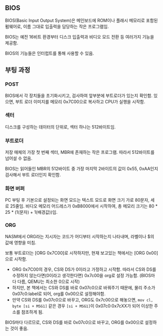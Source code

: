## BIOS
BIOS(Basic Input Output System)은 메인보드에 ROM이나 플래시 메모리로 포함된 펌웨어로, 이름 그대로 입출력을 담당하는 작은 프로그램임.

BIOS는 예전 16비트 환경부터 디스크 입출력과 비디오 모드 전환 등 여러가지 기능을 제공함.

BIOS의 기능들은 인터럽트를 통해 사용할 수 있음.

## 부팅 과정
### POST
BIOS에서 각 장치들을 초기화시키고, 검사하여 앞부분에 부트로더가 있는지 확인함. 있으면, 부트 로더 이미지를 메모리 0x7C00으로 복사하고 CPU가 실행을 시작함.

### 섹터
디스크를 구성하는 데이터의 단위로, 섹터 하나는 512바이트임.

### 부트로더
저장 매체의 가장 첫 번째 섹터, MBR에 존재하는 작은 프로그램. 따라서 512바이트를 넘어설 수 없음. 

BIOS는 읽어들인 MBR의 512바이트 중 가장 마지막 2바이트의 값이 0x55, 0xAA인지 검사해서 부트 로더인지 확인함.

### 화면 버퍼
PC 부팅 후 기본으로 설정되는 화면 모드는 텍스트 모드로 화면 크기 가로 80문자, 세로 25줄임. 비디오 메모리 어드레스가 0xB8000에서 시작하여, 총 메모리 크기는 80 \* 25 \* (1(문자) + 1(배경값))임.

### ORG
NASM에서 ORG라는 지시자는 코드가 어디부터 시작하는지 나타내며, 라벨이나 \$의 값에 영향을 미침.

보통 부트로더는 [ORG 0x7C00]로 시작하지만, 현재 보고있는 책에서는 [ORG 0x00]으로 시작함.

- ORG 0x7C00의 경우, CS와 DS가 0이라고 가정하고 시작함. 따라서 CS와 DS를 수정하지 않는다면(0이라고 생각한다면) 0x7c00을 org로 설정 가능함. (BIOS마다 다름, QEMU는 최소한 0으로 시작)
- 하지만, 본 책에서는 CS와 DS를 바로 0x07c0으로 바꿔주기 때문에, 물리 주소가 0x07c0:label로 되어, org를 0x00으로 설정해야함.
- 만약 CS와 DS를 0x07c0으로 바꾸고, ORG도 0x7c00으로 해놓으면, `mov cl, byte [si + MSG1]` 같은 경우 `[si + MSG1]`이 0x07c0:0x7cXX가 되어 이상한 주소를 참조하게 됨.

BIOS마다 다르므로, CS와 DS를 바로 0x07c0으로 바꾸고, ORG를 0x00으로 설정하는 것이 좋음.
